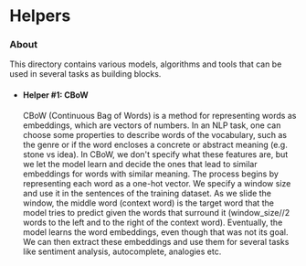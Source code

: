 # Helpers

### About

This directory contains various models, algorithms and tools that can be used
in several tasks as building blocks.


- #### Helper #1: CBoW
  CBoW (Continuous Bag of Words) is a method for representing words as embeddings,
  which are vectors of numbers. In an NLP task, one can choose some properties to
  describe words of the vocabulary, such as the genre or if the word encloses a
  concrete or abstract meaning (e.g. stone vs idea). In CBoW, we don't
  specify what these features are, but we let the model learn and decide the
  ones that lead to similar embeddings for words with similar meaning. The process
  begins by representing each word as a one-hot vector. We specify a window size
  and use it in the sentences of the training dataset. As we slide the window,
  the middle word (context word) is the target word that the model tries to predict
  given the words that surround it (window_size//2 words to the left and to the
  right of the context word). Eventually, the model learns the word embeddings, 
  even though that was not its goal. We can then extract these embeddings and 
  use them for several tasks like sentiment analysis, autocomplete, analogies etc.